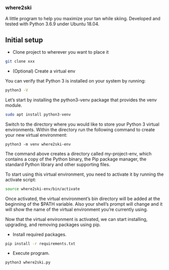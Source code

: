 ### where2ski

A little program to help you maximize your tan while skiing. Developed and tested with Python 3.6.9 under Ubuntu 18.04.

## Initial setup

* Clone project to wherever you want to place it

```sh
git clone xxx
```

* (Optional) Create a virtual env

You can verify that Python 3 is installed on your system by running:

```sh
python3 -V
```

Let’s start by installing the python3-venv package that provides the venv module.

```sh
sudo apt install python3-venv
```

Switch to the directory where you would like to store your Python 3 virtual environments. Within the directory run the following command to create your new virtual environment:

```
python3 -m venv where2ski-env
```

The command above creates a directory called my-project-env, which contains a copy of the Python binary, the Pip package manager, the standard Python library and other supporting files.

To start using this virtual environment, you need to activate it by running the activate script:

```sh
source where2ski-env/bin/activate
```

Once activated, the virtual environment’s bin directory will be added at the beginning of the $PATH variable. Also your shell’s prompt will change and it will show the name of the virtual environment you’re currently using.

Now that the virtual environment is activated, we can start installing, upgrading, and removing packages using pip.

* Install required packages.

```sh
pip install -r requirements.txt
```

* Execute program.

```sh
python3 where2ski.py
```